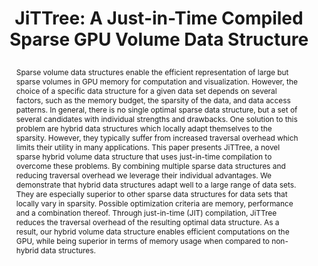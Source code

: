 ---
# this file is written in YAML http://docs.ansible.com/ansible/latest/YAMLSyntax.html
# all lines with a leading sharp are comments and will not be compiled
# longer blocks of text should start with a a leading > to escape all special characters

# URL handle for generated webpage
slug:      jittree

#specifies layout to be used for page generation (do not modify)
layout:     publication

#publication title
title:      >
   JiTTree: A Just-in-Time Compiled Sparse GPU Volume Data Structure

#include in selected publications on front page (optional, delete line if not applicable)
display: selected

#list all publication authors in correct order
authors:
 - Matthias Labschütz
 - Stefan Bruckner
 - Eduard Gröller
 - Markus Hadwiger 
 - Peter Rautek

#insert publication venue (displayed on publication page)
venue:      >
   IEEE Transactions on Visualization and Computer Graphics, Vol.22, No.1 (Proceedings IEEE Scientific Visualization 2015), pp. 1025-1034
   
#insert short venue (displayed in box in publication list)
shortvenue: >
   IEEE Scientific Visualization 2015

#specify publication year
year:       2016

#insert abstract of publication
abstract:   >
   Sparse volume data structures enable the efficient representation of large but sparse volumes in GPU memory for computation and visualization. However, the choice of a specific data structure for a given data set depends on several factors, such as the memory budget, the sparsity of the data, and data access patterns. In general, there is no single optimal sparse data structure, but a set of several candidates with individual strengths and drawbacks. One solution to this problem are hybrid data structures which locally adapt themselves to the sparsity. However, they typically suffer from increased traversal overhead which limits their utility in many applications. This paper presents JiTTree, a novel sparse hybrid volume data structure that uses just-in-time compilation to overcome these problems. By combining multiple sparse data structures and reducing traversal overhead we leverage their individual advantages. We demonstrate that hybrid data structures adapt well to a large range of data sets. They are especially superior to other sparse data structures for data sets that locally vary in sparsity. Possible optimization criteria are memory, performance and a combination thereof. Through just-in-time (JIT) compilation, JiTTree reduces the traversal overhead of the resulting optimal data structure. As a result, our hybrid volume data structure enables efficient computations on the GPU, while being superior in terms of memory usage when compared to non-hybrid data structures.
   
#link to hi-res teaser image of publication (please make sure the image is wide, e.g. aspect ratio between 4:2 and 4:1) 
teaser:     './publications/2016_labschuetz_jittree.jpg'

#link to smaller thumbnail image of publication (please make sure the aspect ratio is 3:2, suggested size is 150x100px)
thumbnail:  './publications/2016_labschuetz_thumbnail.png'

#link to publication video (optional): you can either upload the video to our website (insert local link) or host it on youtube or vimeo (in this case insert the youtube/vimeo link)
#video:      'https://www.youtube.com/watch?v=xxxxxx'

#link to publication pdf (optional)
pdf:        './publications/2016_labschuetz_jittree.pdf'

#insert citation. please format citation by inserting <br> at line breaks, &emsp; will insert a tab character to prettify the citation
citation:   >
  @article{Labschuetz2016Jittree,<br>
   &emsp;author = {Labsch{\"u}tz, Matthias and Bruckner, Stefan and Gr{\"o}ller, M. Eduard and Hadwiger, Markus and Rautek, Peter},<br>
   &emsp;journal = {IEEE Transactions on Visualization and Computer Graphics},<br>
   &emsp;title = {JiTTree: A Just-in-Time Compiled Sparse GPU Volume Data Structure},<br>
   &emsp;year = {2016},<br>
   &emsp;volume = {22},<br>
   &emsp;number = {1},<br>
   &emsp;pages = {1025-1034}<br>
  }

#insert links to additional material for the publication (optional)
#links need a title, a URL and a type (this defines the link icon) which can be one of the following values: code, archive, files, slides or text (this is the default icon)
#links: 
# - title: ExampleCode
#   type:  code
#   url:   './publications/supplementary1.zip' 
# - title: ExampleSlides
#   type:  slides
#   url:   './publications/presentation.pptx' 

#don't forget the leading and trailing --- in a YAML file
---